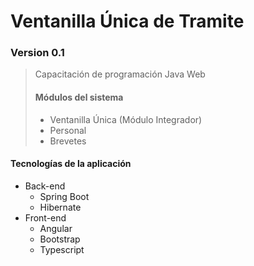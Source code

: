 # Ventanilla Única de Tramite
### Version 0.1

> Capacitación de programación Java Web
> #### Módulos del sistema
> * Ventanilla Única (Módulo Integrador)
> * Personal
> * Brevetes

#### Tecnologías de la aplicación
* Back-end
    * Spring Boot
    * Hibernate
* Front-end
    * Angular
    * Bootstrap
    * Typescript
